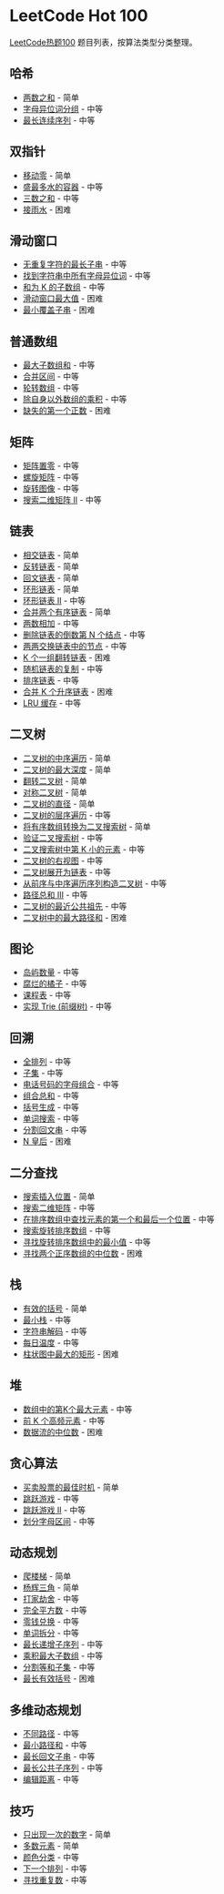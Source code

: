 # LeetCode Hot 100

[LeetCode热题100](https://leetcode.cn/studyplan/top-100-liked/) 题目列表，按算法类型分类整理。

## 哈希

- [两数之和](../notes/LeetcodeHot100/两数之和.md) - 简单
- [字母异位词分组](../notes/LeetcodeHot100/字母异位词分组.md) - 中等
- [最长连续序列](../notes/LeetcodeHot100/最长连续序列.md) - 中等

## 双指针

- [移动零](../notes/LeetcodeHot100/移动零.md) - 简单
- [盛最多水的容器](../notes/LeetcodeHot100/盛最多水的容器.md) - 中等
- [三数之和](../notes/LeetcodeHot100/三数之和.md) - 中等
- [接雨水](../notes/LeetcodeHot100/接雨水.md) - 困难

## 滑动窗口

- [无重复字符的最长子串](../notes/LeetcodeHot100/无重复字符的最长子串.md) - 中等
- [找到字符串中所有字母异位词](../notes/LeetcodeHot100/找到字符串中所有字母异位词.md) - 中等
- [和为 K 的子数组](../notes/LeetcodeHot100/和为K的子数组.md) - 中等
- [滑动窗口最大值](../notes/LeetcodeHot100/滑动窗口最大值.md) - 困难
- [最小覆盖子串](../notes/LeetcodeHot100/最小覆盖子串.md) - 困难

## 普通数组

- [最大子数组和](../notes/LeetcodeHot100/最大子数组和.md) - 中等
- [合并区间](../notes/LeetcodeHot100/合并区间.md) - 中等
- [轮转数组](../notes/LeetcodeHot100/轮转数组.md) - 中等
- [除自身以外数组的乘积](../notes/LeetcodeHot100/除自身以外数组的乘积.md) - 中等
- [缺失的第一个正数](../notes/LeetcodeHot100/缺失的第一个正数.md) - 困难

## 矩阵

- [矩阵置零](../notes/LeetcodeHot100/矩阵置零.md) - 中等
- [螺旋矩阵](../notes/LeetcodeHot100/螺旋矩阵.md) - 中等
- [旋转图像](../notes/LeetcodeHot100/旋转图像.md) - 中等
- [搜索二维矩阵 II](../notes/LeetcodeHot100/搜索二维矩阵II.md) - 中等

## 链表

- [相交链表]() - 简单
- [反转链表]() - 简单
- [回文链表]() - 简单
- [环形链表]() - 简单
- [环形链表 II]() - 中等
- [合并两个有序链表]() - 简单
- [两数相加]() - 中等
- [删除链表的倒数第 N 个结点]() - 中等
- [两两交换链表中的节点]() - 中等
- [K 个一组翻转链表]() - 困难
- [随机链表的复制]() - 中等
- [排序链表]() - 中等
- [合并 K 个升序链表]() - 困难
- [LRU 缓存]() - 中等

## 二叉树

- [二叉树的中序遍历]() - 简单
- [二叉树的最大深度]() - 简单
- [翻转二叉树]() - 简单
- [对称二叉树]() - 简单
- [二叉树的直径]() - 简单
- [二叉树的层序遍历]() - 中等
- [将有序数组转换为二叉搜索树]() - 简单
- [验证二叉搜索树]() - 中等
- [二叉搜索树中第 K 小的元素]() - 中等
- [二叉树的右视图]() - 中等
- [二叉树展开为链表]() - 中等
- [从前序与中序遍历序列构造二叉树]() - 中等
- [路径总和 III]() - 中等
- [二叉树的最近公共祖先]() - 中等
- [二叉树中的最大路径和]() - 困难

## 图论

- [岛屿数量]() - 中等
- [腐烂的橘子]() - 中等
- [课程表]() - 中等
- [实现 Trie (前缀树)]() - 中等

## 回溯

- [全排列]() - 中等
- [子集]() - 中等
- [电话号码的字母组合]() - 中等
- [组合总和]() - 中等
- [括号生成]() - 中等
- [单词搜索]() - 中等
- [分割回文串]() - 中等
- [N 皇后]() - 困难

## 二分查找

- [搜索插入位置]() - 简单
- [搜索二维矩阵]() - 中等
- [在排序数组中查找元素的第一个和最后一个位置]() - 中等
- [搜索旋转排序数组]() - 中等
- [寻找旋转排序数组中的最小值]() - 中等
- [寻找两个正序数组的中位数]() - 困难

## 栈

- [有效的括号]() - 简单
- [最小栈]() - 中等
- [字符串解码]() - 中等
- [每日温度]() - 中等
- [柱状图中最大的矩形]() - 困难

## 堆

- [数组中的第K个最大元素]() - 中等
- [前 K 个高频元素]() - 中等
- [数据流的中位数]() - 困难

## 贪心算法

- [买卖股票的最佳时机]() - 简单
- [跳跃游戏]() - 中等
- [跳跃游戏 II]() - 中等
- [划分字母区间]() - 中等

## 动态规划

- [爬楼梯]() - 简单
- [杨辉三角]() - 简单
- [打家劫舍]() - 中等
- [完全平方数]() - 中等
- [零钱兑换]() - 中等
- [单词拆分]() - 中等
- [最长递增子序列]() - 中等
- [乘积最大子数组]() - 中等
- [分割等和子集]() - 中等
- [最长有效括号]() - 困难

## 多维动态规划

- [不同路径]() - 中等
- [最小路径和]() - 中等
- [最长回文子串]() - 中等
- [最长公共子序列]() - 中等
- [编辑距离]() - 中等

## 技巧

- [只出现一次的数字]() - 简单
- [多数元素]() - 简单
- [颜色分类]() - 中等
- [下一个排列]() - 中等
- [寻找重复数]() - 中等

